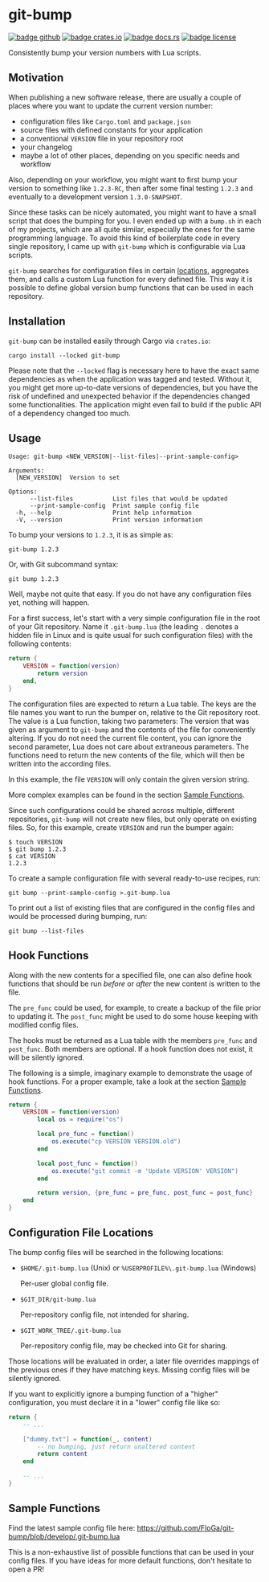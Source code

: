 # git-bump

[![badge github]][url github]
[![badge crates.io]][url crates.io]
[![badge docs.rs]][url docs.rs]
[![badge license]][url license]

[badge github]: https://img.shields.io/badge/github-FloGa%2Fgit--bump-green
[badge crates.io]: https://img.shields.io/crates/v/git-bump
[badge docs.rs]: https://img.shields.io/docsrs/git-bump
[badge license]: https://img.shields.io/crates/l/git-bump

[url github]: https://github.com/FloGa/git-bump
[url crates.io]: https://crates.io/crates/git-bump
[url docs.rs]: https://docs.rs/git-bump
[url license]: https://github.com/FloGa/git-bump/blob/develop/LICENSE

Consistently bump your version numbers with Lua scripts.

## Motivation

When publishing a new software release, there are usually a couple of places
where you want to update the current version number:

-   configuration files like `Cargo.toml` and `package.json`
-   source files with defined constants for your application
-   a conventional `VERSION` file in your repository root
-   your changelog
-   maybe a lot of other places, depending on you specific needs and workflow

Also, depending on your workflow, you might want to first bump your version to
something like `1.2.3-RC`, then after some final testing `1.2.3` and
eventually to a development version `1.3.0-SNAPSHOT`.

Since these tasks can be nicely automated, you might want to have a small
script that does the bumping for you. I even ended up with a `bump.sh` in each
of my projects, which are all quite similar, especially the ones for the same
programming language. To avoid this kind of boilerplate code in every single
repository, I came up with `git-bump` which is configurable via Lua scripts.

`git-bump` searches for configuration files in certain
[locations](#configuration-file-locations), aggregates them, and calls a
custom Lua function for every defined file. This way it is possible to define
global version bump functions that can be used in each repository.

## Installation

`git-bump` can be installed easily through Cargo via `crates.io`:

```shell script
cargo install --locked git-bump
```

Please note that the `--locked` flag is necessary here to have the exact same
dependencies as when the application was tagged and tested. Without it, you
might get more up-to-date versions of dependencies, but you have the risk of
undefined and unexpected behavior if the dependencies changed some
functionalities. The application might even fail to build if the public API of
a dependency changed too much.

## Usage

<!--% !cargo --quiet run -- --help | tail -n+3 %-->

```text
Usage: git-bump <NEW_VERSION|--list-files|--print-sample-config>

Arguments:
  [NEW_VERSION]  Version to set

Options:
      --list-files           List files that would be updated
      --print-sample-config  Print sample config file
  -h, --help                 Print help information
  -V, --version              Print version information
```

To bump your versions to `1.2.3`, it is as simple as:

```shell script
git-bump 1.2.3
```

Or, with Git subcommand syntax:

```shell script
git bump 1.2.3
```

Well, maybe not quite that easy. If you do not have any configuration files
yet, nothing will happen.

For a first success, let's start with a very simple configuration file in the
root of your Git repository. Name it `.git-bump.lua` (the leading `.` denotes
a hidden file in Linux and is quite usual for such configuration files) with
the following contents:

```lua
return {
    VERSION = function(version)
        return version
    end,
}
```

The configuration files are expected to return a Lua table. The keys are the
file names you want to run the bumper on, relative to the Git repository root.
The value is a Lua function, taking two parameters: The version that was given
as argument to `git-bump` and the contents of the file for conveniently
altering. If you do not need the current file content, you can ignore the
second parameter, Lua does not care about extraneous parameters. The functions
need to return the new contents of the file, which will then be written into
the according files.

In this example, the file `VERSION` will only contain the given version string.

More complex examples can be found in the section [Sample
Functions](#sample-functions).

Since such configurations could be shared across multiple, different
repositories, `git-bump` will not create new files, but only operate on
existing files. So, for this example, create `VERSION` and run the bumper
again:

```text
$ touch VERSION
$ git bump 1.2.3
$ cat VERSION
1.2.3
```

To create a sample configuration file with several ready-to-use recipes, run:

```shell script
git bump --print-sample-config >.git-bump.lua
```

To print out a list of existing files that are configured in the config files
and would be processed during bumping, run:

```shell script
git bump --list-files
```

## Hook Functions

Along with the new contents for a specified file, one can also define hook
functions that should be run *before* or *after* the new content is written to
the file.

The `pre_func` could be used, for example, to create a backup of the file
prior to updating it. The `post_func` might be used to do some house keeping
with modified config files.

The hooks must be returned as a Lua table with the members `pre_func` and
`post_func`. Both members are optional. If a hook function does not exist, it
will be silently ignored.

The following is a simple, imaginary example to demonstrate the usage of hook
functions. For a proper example, take a look at the section [Sample
Functions](#sample-functions).

```lua
return {
    VERSION = function(version)
        local os = require("os")

        local pre_func = function()
            os.execute("cp VERSION VERSION.old")
        end

        local post_func = function()
            os.execute("git commit -m 'Update VERSION' VERSION")
        end

        return version, {pre_func = pre_func, post_func = post_func}
    end
}
```

## Configuration File Locations

The bump config files will be searched in the following locations:

-   `$HOME/.git-bump.lua` (Unix) or `%USERPROFILE%\.git-bump.lua` (Windows)

    Per-user global config file.

-   `$GIT_DIR/git-bump.lua`

    Per-repository config file, not intended for sharing.

-   `$GIT_WORK_TREE/.git-bump.lua`

    Per-repository config file, may be checked into Git for sharing.

Those locations will be evaluated in order, a later file overrides mappings of
the previous ones if they have matching keys. Missing config files will be
silently ignored.

If you want to explicitly ignore a bumping function of a "higher"
configuration, you must declare it in a "lower" config file like so:

```lua
return {
    -- ...

    ["dummy.txt"] = function(_, content)
        -- no bumping, just return unaltered content
        return content
    end

    -- ...
}
```

## Sample Functions

Find the latest sample config file here: 
<https://github.com/FloGa/git-bump/blob/develop/.git-bump.lua>

This is a non-exhaustive list of possible functions that can be used in your
config files. If you have ideas for more default functions, don't hesitate to
open a PR!
